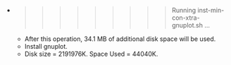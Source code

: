 * >>>>>>>>> Running inst-min-con-xtra-gnuplot.sh ...
  * After this operation, 34.1 MB of additional disk space will be used.
  * Install gnuplot.
  * Disk size = 2191976K. Space Used = 44040K.
